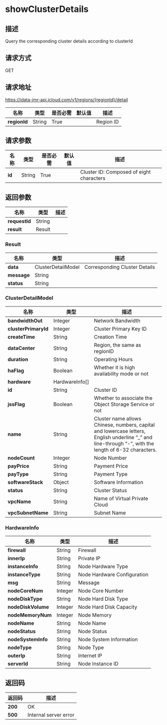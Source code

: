 # showClusterDetails


## 描述
Query the corresponding cluster details according to clusterId

## 请求方式
GET

## 请求地址
https://idata-jmr-api.jcloud.com/v1/regions/{regionId}/detail

|名称|类型|是否必需|默认值|描述|
|---|---|---|---|---|
|**regionId**|String|True| |Region ID|

## 请求参数
|名称|类型|是否必需|默认值|描述|
|---|---|---|---|---|
|**id**|String|True| |Cluster ID: Composed of eight characters|


## 返回参数
|名称|类型|描述|
|---|---|---|
|**requestId**|String| |
|**result**|Result| |

### Result
|名称|类型|描述|
|---|---|---|
|**data**|ClusterDetailModel|Corresponding Cluster Details|
|**message**|String| |
|**status**|String| |
### ClusterDetailModel
|名称|类型|描述|
|---|---|---|
|**bandwidthOut**|Integer|Network Bandwidth|
|**clusterPrimaryId**|Integer|Cluster Primary Key ID|
|**createTime**|String|Creation Time|
|**dataCenter**|String|Region, the same as regionID|
|**duration**|String|Operating Hours|
|**haFlag**|Boolean|Whether it is high availability mode or not|
|**hardware**|HardwareInfo[]| |
|**id**|String|Cluster ID|
|**jssFlag**|Boolean|Whether to associate the Object Storage Service or not|
|**name**|String|Cluster name allows Chinese, numbers, capital and lowercase letters, English underline “_” and line-through “-”, with the length of 6-32 characters.|
|**nodeCount**|Integer|Node Number|
|**payPrice**|String|Payment Price|
|**payType**|String|Payment Type|
|**softwareStack**|Object|Software Information|
|**status**|String|Cluster Status|
|**vpcName**|String|Name of Virtual Private Cloud|
|**vpcSubnetName**|String|Subnet Name|
### HardwareInfo
|名称|类型|描述|
|---|---|---|
|**firewall**|String|Firewall|
|**innerIp**|String|Private IP|
|**instanceInfo**|String|Node Hardware Type|
|**instanceType**|String|Node Hardware Configuration|
|**msg**|String|Message|
|**nodeCoreNum**|Integer|Node Core Number|
|**nodeDiskType**|String|Node Hard Disk Type|
|**nodeDiskVolume**|Integer|Node Hard Disk Capacity|
|**nodeMemoryNum**|Integer|Node Memory|
|**nodeName**|String|Node Name|
|**nodeStatus**|String|Node Status|
|**nodeSystemInfo**|String|Node System Information|
|**nodeType**|String|Node Type|
|**outerIp**|String|Internet IP|
|**serverId**|String|Node Instance ID|

## 返回码
|返回码|描述|
|---|---|
|**200**|OK|
|**500**|Internal server error|
